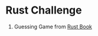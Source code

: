 # Rust Challenge

1. Guessing Game from [Rust Book](https://doc.rust-lang.org/book/ch02-00-guessing-game-tutorial.html)